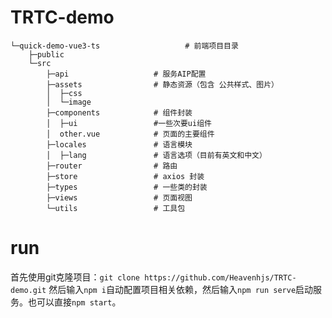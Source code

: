 # TRTC-demo
    └─quick-demo-vue3-ts                   # 前端项目目录
        ├─public
        └─src
            ├─api                   # 服务AIP配置
            ├─assets                # 静态资源（包含 公共样式、图片）
            │  ├─css                
            │  └─image
            ├─components		    # 组件封装
            │  ├─ui                 #一些次要ui组件
            │  other.vue   		    # 页面的主要组件
            ├─locales               # 语言模块
            │  ├─lang  				# 语言选项（目前有英文和中文）
            ├─router                # 路由
            ├─store                 # axios 封装
            ├─types                 # 一些类的封装
            ├─views                 # 页面视图
            └─utils                 # 工具包


# run
首先使用git克隆项目：`git clone https://github.com/Heavenhjs/TRTC-demo.git`
然后输入`npm i`自动配置项目相关依赖，然后输入`npm run serve`启动服务。也可以直接`npm start`。
